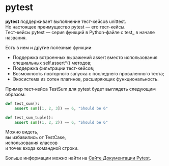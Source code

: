 # pytest

**pytest** поддерживает выполнение тест-кейсов unittest.  
Но настоящее преимущество pytest — его тест-кейсы.  
Тест-кейсы pytest — серия функций в Python-файле с test_ в начале названия.

Есть в нем и другие полезные функции:

- Поддержка встроенных выражений assert вместо использования специальных self.assert*() методов;
- Поддержка фильтрации тест-кейсов;
- Возможность повторного запуска с последнего проваленного теста;
- Экосистема из сотен плагинов, расширяющих функциональность.

Пример тест-кейса TestSum для pytest будет выглядеть следующим образом:
~~~python
def test_sum():
    assert sum([1, 2, 3]) == 6, "Should be 6"

def test_sum_tuple():
    assert sum((1, 2, 2)) == 6, "Should be 6"
~~~
Можно видеть,  
вы избавились от TestCase,  
использования классов  
и точек входа командной строки.

Больше информации можно найти на [Сайте Документации Pytest](https://docs.pytest.org/en/latest/).